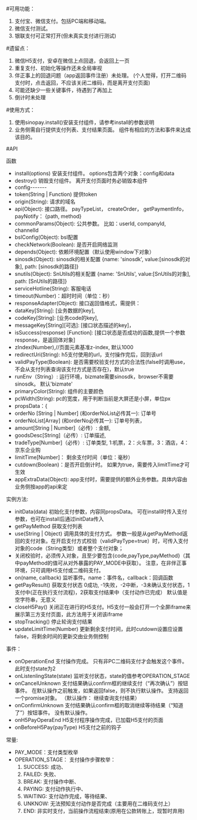 #可用功能：
1. 支付宝、微信支付。包括PC端和移动端。
2. 微信支付测试。
3. 银联支付可正常打开(但未真实支付进行测试)

#遗留点：
1. 微信H5支付，安卓在微信上点回退，会返回上一页
2. 重复支付、初始化等操作还未全局审视
3. 伴正事上的回退问题（app返回事件注册）未处理。 (个人觉得，打开二维码支付时，点击返回，不应该关闭二维码，而是离开支付页面)
4. 可能还缺少一些关键事件，待遇到了再加上
5. 倒计时未处理

#使用方式：
1. 使用sinopay.install()安装支付组件，请参考install的参数说明
2. 业务侧需自行提供支付列表、支付结果页面。 组件有相应的方法和事件来达成该目的。

#API

函数
* install(options) 安装支付组件。 options包含两个对象：config和data
* destroy() 销毁支付组件。 离开支付页面时务必销毁本组件
* config-------
* token(String | Function) 提供token
* origin(String): 请求的域名
* api(Object): 接口路径。 payTypeList， createOrder， getPaymentInfo，payNotify： {path, method}
* commonParams(Object): 公共参数。 比如：userId, companyId, channelId
* bslConfig(Object): bsl配置
* checkNetwork(Boolean): 是否开启网络监测
* depends(Object): 依赖环境配置（默认使用window下对象）
* sinosdk(Object): sinosdk的相关配置 {name: 'sinosdk', value:[sinosdk的对象], path: [sinosdk的路径]}
* snutils(Object): SnUtils的相关配置 {name: 'SnUtils', value:[SnUtils的对象], path: [SnUtils的路径]}
* serviceHotline(String): 客服电话
* timeout(Number)：超时时间（单位：秒）
* responseAdapter(Object): 接口返回值格式，需提供：
* dataKey[String]: [业务数据的key],
* codeKey[String]: [业务code的key],
* messageKey[String][可选]: [接口状态描述的key]，
* isSuccess(response) [Function]: [接口状态是否成功的函数,提供一个参数response，是返回体对象]
* zIndex(Number),//页面元素基准z-index, 默认1000
* redirectUri(String): h5支付使用的url，支付操作完后，回到该url
* validPayType(Boolean): 是否需要校验支付方式的合法性(false时调用use，不会从支付列表查询该支付方式是否存在)，默认true
* runEnv（String）: 运行环境，bizmate需要sinosdk，browser不需要sinosdk。 默认'bizmate'
* primaryColor(String): 组件的主要颜色
* pcWidth(String): pc的宽度，用于判断当前是大屏还是小屏，单位px
* propsData：{
* orderNo [String | Number] (和orderNoList必传其一): 订单号
* orderNoList[Array] (和orderNo必传其一): 订单号列表，
* amount[String | Number]（必传）: 金额,
* goodsDesc[String]（必传）: 订单描述,
* tradeType[Number]（必传）: 订单类型,  1:机票，2：火车票，3：酒店，4：京东企业购
* limitTime[Number]： 剩余支付时间（单位：毫秒）
* cutdown(Boolean)：是否开启倒计时。 如果为true，需要传入limitTime才可生效
* appExtraData(Object): app支付时，需要提供的额外业务参数。具体内容由业务侧按app的api来定  

实例方法:

* initData(data)  初始化支付参数，内容同propsData。 可在install时传入支付参数，也可在install后通过initData传入
* getPayMethod    获取支付列表
* use(String | Object) 调用具体的支付方式。 参数一般是从getPayMethod返回的支付对象。在开启支付方式校验（validPayType=true）时，可传入支付对象的code（String类型）或者整个支付对象；
* 关闭校验时，必须传入对象，且至少要包含{code,payType,payMethod}（其中payMethod的值可从对外暴露的PAY_MODE中获取）。 注意，在非伴正事环境，只可调用H5支付或二维码支付。
* on(name, callback)   监听事件。name：事件名，callback：回调函数
* getPayResult()   获取支付状态  0成功, -1失败，-2中断，-3未确认支付状态，1支付中(正在执行支付流程)，2获取支付结果中（支付动作已完成） 默认值是空字符串，无意义
* closeH5Pay()    关闭正在进行的H5支付。H5支付一般会打开一个全屏iframe来展示第三方支付页面，此方法用于关闭该iframe
* stopTracking() 停止轮询支付结果
* updateLimitTime(Number) 更新剩余支付时间，此时cutdown设置应设置false，将剩余时间的更新交由业务侧控制

事件：
* onOperationEnd  支付操作完成。 只有非PC二维码支付才会触发这个事件。 此时支付state为2
* onListenlingState(state)  监听支付状态，state的值参考OPERATION_STAGE
* onCancelUnknown  支付结果确认confirm框的继续支付（“再次确认”）按钮事件。 在默认操作之前触发，如果返回false，则不执行默认操作。  支持返回一个promise对象。  （默认操作： 继续查询支付结果）
* onConfirmUnknown 支付结果确认confirm框的取消继续等待结果（“知道了”）按钮事件。  没有默认操作。
* onH5PayOperaEnd  H5支付程序操作完成，已加载H5支付的页面
* onBeforeH5Pay(payType) H5支付之前的钩子



常量: 
- PAY_MODE：支付类型枚举
- OPERATION_STAGE： 支付操作步骤枚举：
    1. SUCCESS: 成功、
    2. FAILED: 失败、
    3. BREAK: 支付操作中断、
    4. PAYING: 支付动作执行中、
    5. WAITING: 支付动作完成，等待结果、
    6. UNKNOW: 无法预知支付动作是否完成（主要用在二维码支付上）
    7. END: 非实时支付，当前操作流程结束(原用在公款转账上，现暂时弃用)
